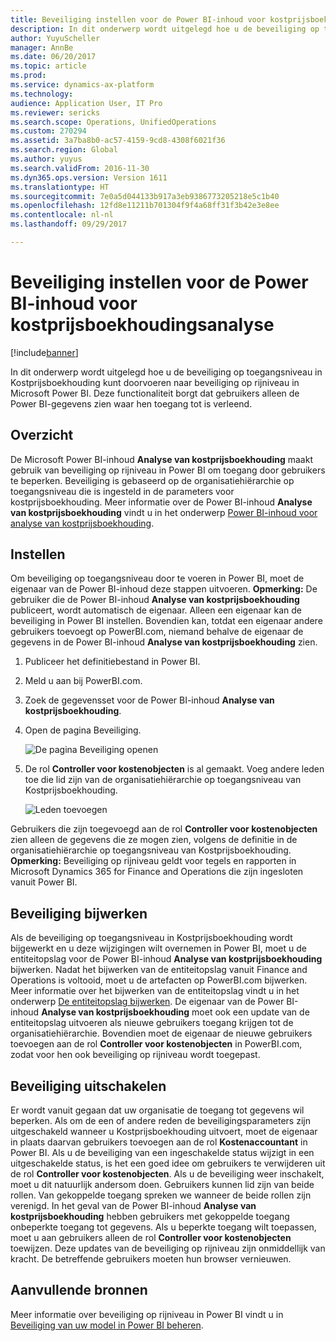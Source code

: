 ```yaml
---
title: Beveiliging instellen voor de Power BI-inhoud voor kostprijsboekhoudingsanalyse
description: In dit onderwerp wordt uitgelegd hoe u de beveiliging op toegangsniveau in Kostprijsboekhouding kunt doorvoeren naar beveiliging op rijniveau in Microsoft Power BI. Deze functionaliteit borgt dat gebruikers alleen de Power BI-gegevens zien waar hen toegang tot is verleend.
author: YuyuScheller
manager: AnnBe
ms.date: 06/20/2017
ms.topic: article
ms.prod: 
ms.service: dynamics-ax-platform
ms.technology: 
audience: Application User, IT Pro
ms.reviewer: sericks
ms.search.scope: Operations, UnifiedOperations
ms.custom: 270294
ms.assetid: 3a7ba8b0-ac57-4159-9cd8-4308f6021f36
ms.search.region: Global
ms.author: yuyus
ms.search.validFrom: 2016-11-30
ms.dyn365.ops.version: Version 1611
ms.translationtype: HT
ms.sourcegitcommit: 7e0a5d044133b917a3eb9386773205218e5c1b40
ms.openlocfilehash: 12fd8e11211b701304f9f4a68ff31f3b42e3e8ee
ms.contentlocale: nl-nl
ms.lasthandoff: 09/29/2017

---
```


# <a name="set-up-security-for-the-cost-accounting-analysis-power-bi-content"></a>Beveiliging instellen voor de Power BI-inhoud voor kostprijsboekhoudingsanalyse

[!include[banner](../includes/banner.md)]


In dit onderwerp wordt uitgelegd hoe u de beveiliging op toegangsniveau in Kostprijsboekhouding kunt doorvoeren naar beveiliging op rijniveau in Microsoft Power BI. Deze functionaliteit borgt dat gebruikers alleen de Power BI-gegevens zien waar hen toegang tot is verleend.

<a name="overview"></a>Overzicht
--------

De Microsoft Power BI-inhoud **Analyse van kostprijsboekhouding** maakt gebruik van beveiliging op rijniveau in Power BI om toegang door gebruikers te beperken. Beveiliging is gebaseerd op de organisatiehiërarchie op toegangsniveau die is ingesteld in de parameters voor kostprijsboekhouding. Meer informatie over de Power BI-inhoud **Analyse van kostprijsboekhouding** vindt u in het onderwerp [Power BI-inhoud voor analyse van kostprijsboekhouding](cost-accounting-analysis-content-pack.md).

## <a name="setup"></a>Instellen
Om beveiliging op toegangsniveau door te voeren in Power BI, moet de eigenaar van de Power BI-inhoud deze stappen uitvoeren. **Opmerking:** De gebruiker die de Power BI-inhoud **Analyse van kostprijsboekhouding** publiceert, wordt automatisch de eigenaar. Alleen een eigenaar kan de beveiliging in Power BI instellen. Bovendien kan, totdat een eigenaar andere gebruikers toevoegt op PowerBI.com, niemand behalve de eigenaar de gegevens in de Power BI-inhoud **Analyse van kostprijsboekhouding** zien.

1.  Publiceer het definitiebestand in Power BI.
2.  Meld u aan bij PowerBI.com.
3.  Zoek de gegevensset voor de Power BI-inhoud **Analyse van kostprijsboekhouding**.
4.  Open de pagina Beveiliging. 

    ![De pagina Beveiliging openen](./media/CA-picture-1.png)

5.  De rol **Controller voor kostenobjecten** is al gemaakt. Voeg andere leden toe die lid zijn van de organisatiehiërarchie op toegangsniveau van Kostprijsboekhouding. 

    ![Leden toevoegen](./media/CA-picture-2.png)

Gebruikers die zijn toegevoegd aan de rol **Controller voor kostenobjecten** zien alleen de gegevens die ze mogen zien, volgens de definitie in de organisatiehiërarchie op toegangsniveau van Kostprijsboekhouding. **Opmerking:** Beveiliging op rijniveau geldt voor tegels en rapporten in Microsoft Dynamics 365 for Finance and Operations die zijn ingesloten vanuit Power BI.

## <a name="updating-security"></a>Beveiliging bijwerken
Als de beveiliging op toegangsniveau in Kostprijsboekhouding wordt bijgewerkt en u deze wijzigingen wilt overnemen in Power BI, moet u de entiteitopslag voor de Power BI-inhoud **Analyse van kostprijsboekhouding** bijwerken. Nadat het bijwerken van de entiteitopslag vanuit Finance and Operations is voltooid, moet u de artefacten op PowerBI.com bijwerken. Meer informatie over het bijwerken van de entiteitopslag vindt u in het onderwerp [De entiteitopslag bijwerken](power-bi-integration-entity-store.md#update-entity-store). De eigenaar van de Power BI-inhoud **Analyse van kostprijsboekhouding** moet ook een update van de entiteitopslag uitvoeren als nieuwe gebruikers toegang krijgen tot de organisatiehiërarchie. Bovendien moet de eigenaar de nieuwe gebruikers toevoegen aan de rol **Controller voor kostenobjecten** in PowerBI.com, zodat voor hen ook beveiliging op rijniveau wordt toegepast.

## <a name="disabling-security"></a>Beveiliging uitschakelen
Er wordt vanuit gegaan dat uw organisatie de toegang tot gegevens wil beperken. Als om de een of andere reden de beveiligingsparameters zijn uitgeschakeld wanneer u Kostprijsboekhouding uitvoert, moet de eigenaar in plaats daarvan gebruikers toevoegen aan de rol **Kostenaccountant** in Power BI. Als u de beveiliging van een ingeschakelde status wijzigt in een uitgeschakelde status, is het een goed idee om gebruikers te verwijderen uit de rol **Controller voor kostenobjecten**. Als u de beveiliging weer inschakelt, moet u dit natuurlijk andersom doen. Gebruikers kunnen lid zijn van beide rollen. Van gekoppelde toegang spreken we wanneer de beide rollen zijn verenigd. In het geval van de Power BI-inhoud **Analyse van kostprijsboekhouding** hebben gebruikers met gekoppelde toegang onbeperkte toegang tot gegevens. Als u beperkte toegang wilt toepassen, moet u aan gebruikers alleen de rol **Controller voor kostenobjecten** toewijzen. Deze updates van de beveiliging op rijniveau zijn onmiddellijk van kracht. De betreffende gebruikers moeten hun browser vernieuwen.

## <a name="additional-resources"></a>Aanvullende bronnen
Meer informatie over beveiliging op rijniveau in Power BI vindt u in [Beveiliging van uw model in Power BI beheren](https://powerbi.microsoft.com/en-us/documentation/powerbi-admin-rls/#manage-security-on-your-model).





